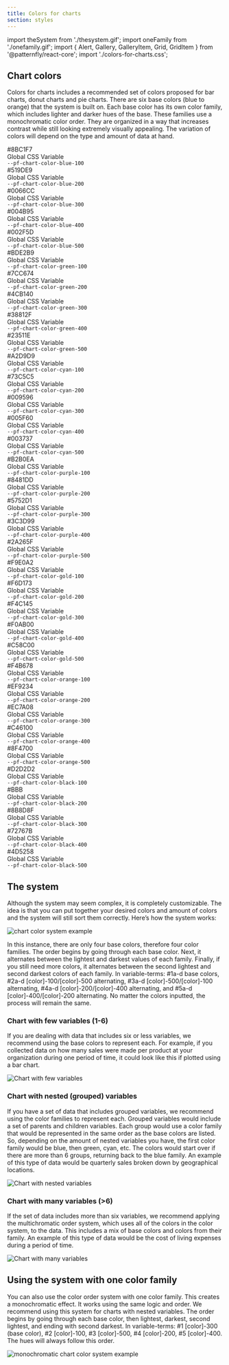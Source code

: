 ```yaml
---
title: Colors for charts
section: styles
---
```


import theSystem from './thesystem.gif';
import oneFamily from './onefamily.gif';
import { Alert, Gallery, GalleryItem, Grid, GridItem } from '@patternfly/react-core';
import './colors-for-charts.css';

## Chart colors

Colors for charts includes a recommended set of colors proposed for bar charts, donut charts and pie charts. There are six base colors (blue to orange) that the system is built on. Each base color has its own color family, which includes lighter and darker hues of the base. These families use a monochromatic color order. They are organized in a way that increases contrast while still looking extremely visually appealing. The variation of colors will depend on the type and amount of data at hand.

<Grid>
    <GridItem span={2}>
        <Grid>
            <GridItem span={12}>
                <div class="ws-content-chart-colors-gallery--blue-1"></div>
            </GridItem>
            <GridItem span={12}>
            <div class="ws-content-chart-colors-gallery--information">
                <div>#8BC1F7</div>
                <div class="ws-content-css-var-text">Global CSS Variable</div>
                <div><code>--pf-chart-color-blue-100</code></div>
            </div>
            </GridItem>
        </Grid>
    </GridItem>
    <GridItem span={2}>
        <Grid>
        <GridItem span={12}>
            <div class="ws-content-chart-colors-gallery--blue-2"></div>
        </GridItem>
        <GridItem span={12}>
            <div class="ws-content-chart-colors-gallery--information">
            <div>#519DE9</div>
            <div class="ws-content-css-var-text">Global CSS Variable</div>
            <div><code>--pf-chart-color-blue-200</code></div>
            </div>
        </GridItem>
        </Grid>
    </GridItem>
    <GridItem span={2}>
        <Grid>
            <GridItem span={12}>
                <div class="ws-content-chart-colors-gallery--blue-3"></div>
            </GridItem>
            <GridItem span={12}>
                <div class="ws-content-chart-colors-gallery--information">
                <div>#0066CC</div>
                <div class="ws-content-css-var-text">Global CSS Variable</div>
                <div><code>--pf-chart-color-blue-300</code></div>
                </div>
            </GridItem>
        </Grid>
    </GridItem>
    <GridItem span={2}>
        <Grid>
            <GridItem span={12}>
                <div class="ws-content-chart-colors-gallery--blue-4"></div>
            </GridItem>
            <GridItem span={12}>
                <div class="ws-content-chart-colors-gallery--information">
                <div>#004B95</div>
                <div class="ws-content-css-var-text">Global CSS Variable</div>
                <div><code>--pf-chart-color-blue-400</code></div>
                </div>
            </GridItem>
        </Grid>
    </GridItem>
    <GridItem span={2}>
        <Grid>
            <GridItem span={12}>
                <div class="ws-content-chart-colors-gallery--blue-5"></div>
            </GridItem>
            <GridItem span={12}>
                <div class="ws-content-chart-colors-gallery--information">
                <div>#002F5D</div>
                <div class="ws-content-css-var-text">Global CSS Variable</div>
                <div><code>--pf-chart-color-blue-500</code></div>
                </div>
            </GridItem>
        </Grid>
    </GridItem>
    <GridItem span={2}>
    </GridItem>
    <GridItem span={2}>
        <Grid>
            <GridItem span={12}>
                <div class="ws-content-chart-colors-gallery--green-1"></div>
            </GridItem>
            <GridItem span={12}>
                <div class="ws-content-chart-colors-gallery--information">
                <div>#BDE2B9</div>
                <div class="ws-content-css-var-text">Global CSS Variable</div>
                <div><code>--pf-chart-color-green-100</code></div>
                </div>
            </GridItem>
        </Grid>
    </GridItem>
    <GridItem span={2}>
        <Grid>
            <GridItem span={12}>
                <div class="ws-content-chart-colors-gallery--green-2"></div>
            </GridItem>
            <GridItem span={12}>
                <div class="ws-content-chart-colors-gallery--information">
                <div>#7CC674</div>
                <div class="ws-content-css-var-text">Global CSS Variable</div>
                <div><code>--pf-chart-color-green-200</code></div>
                </div>
            </GridItem>
        </Grid>
    </GridItem>
    <GridItem span={2}>
        <Grid>
            <GridItem span={12}>
                <div class="ws-content-chart-colors-gallery--green-3"></div>
            </GridItem>
            <GridItem span={12}>
                <div class="ws-content-chart-colors-gallery--information">
                <div>#4CB140</div>
                <div class="ws-content-css-var-text">Global CSS Variable</div>
                <div><code>--pf-chart-color-green-300</code></div>
                </div>
            </GridItem>
        </Grid>
    </GridItem>
    <GridItem span={2}>
        <Grid>
            <GridItem span={12}>
                <div class="ws-content-chart-colors-gallery--green-4"></div>
            </GridItem>
            <GridItem span={12}>
                <div class="ws-content-chart-colors-gallery--information">
                <div>#38812F</div>
                <div class="ws-content-css-var-text">Global CSS Variable</div>
                <div><code>--pf-chart-color-green-400</code></div>
                </div>
            </GridItem>
        </Grid>
     </GridItem>
    <GridItem span={2}>
        <Grid>
            <GridItem span={12}>
                <div class="ws-content-chart-colors-gallery--green-5"></div>
            </GridItem>
            <GridItem span={12}>
                <div class="ws-content-chart-colors-gallery--information">
                <div>#23511E</div>
                <div class="ws-content-css-var-text">Global CSS Variable</div>
                <div><code>--pf-chart-color-green-500</code></div>
                </div>
            </GridItem>
        </Grid>
    </GridItem>
    <GridItem span={2}>
    </GridItem>
    <GridItem span={2}>
        <Grid>
            <GridItem span={12}>
                <div class="ws-content-chart-colors-gallery--cyan-1"></div>
            </GridItem>
            <GridItem span={12}>
                <div class="ws-content-chart-colors-gallery--information">
                <div>#A2D9D9</div>
                <div class="ws-content-css-var-text">Global CSS Variable</div>
                <div><code>--pf-chart-color-cyan-100</code></div>
                </div>
            </GridItem>
        </Grid>
     </GridItem>
    <GridItem span={2}>
        <Grid>
            <GridItem span={12}>
                <div class="ws-content-chart-colors-gallery--cyan-2"></div>
            </GridItem>
            <GridItem span={12}>
                <div class="ws-content-chart-colors-gallery--information">
                <div>#73C5C5</div>
                <div class="ws-content-css-var-text">Global CSS Variable</div>
                <div><code>--pf-chart-color-cyan-200</code></div>
                </div>
            </GridItem>
        </Grid>
    </GridItem>
    <GridItem span={2}>
        <Grid>
            <GridItem span={12}>
                <div class="ws-content-chart-colors-gallery--cyan-3"></div>
            </GridItem>
            <GridItem span={12}>
                <div class="ws-content-chart-colors-gallery--information">
                <div>#009596</div>
                <div class="ws-content-css-var-text">Global CSS Variable</div>
                <div><code>--pf-chart-color-cyan-300</code></div>
                </div>
            </GridItem>
        </Grid>
    </GridItem>
    <GridItem span={2}>
        <Grid>
            <GridItem span={12}>
                <div class="ws-content-chart-colors-gallery--cyan-4"></div>
            </GridItem>
            <GridItem span={12}>
                <div class="ws-content-chart-colors-gallery--information">
                <div>#005F60</div>
                <div class="ws-content-css-var-text">Global CSS Variable</div>
                <div><code>--pf-chart-color-cyan-400</code></div>
                </div>
            </GridItem>
        </Grid>
    </GridItem>
    <GridItem span={2}>
        <Grid>
            <GridItem span={12}>
                <div class="ws-content-chart-colors-gallery--cyan-5"></div>
            </GridItem>
            <GridItem span={12}>
                <div class="ws-content-chart-colors-gallery--information">
                <div>#003737</div>
                <div class="ws-content-css-var-text">Global CSS Variable</div>
                <div><code>--pf-chart-color-cyan-500</code></div>
                </div>
            </GridItem>
        </Grid>
    </GridItem>
    <GridItem span={2}>
    </GridItem>
    <GridItem span={2}>
        <Grid>
            <GridItem span={12}>
                <div class="ws-content-chart-colors-gallery--purple-1"></div>
            </GridItem>
            <GridItem span={12}>
                <div class="ws-content-chart-colors-gallery--information">
                <div>#B2B0EA</div>
                <div class="ws-content-css-var-text">Global CSS Variable</div>
                <div><code>--pf-chart-color-purple-100</code></div>
                </div>
            </GridItem>
        </Grid>
    </GridItem>
    <GridItem span={2}>
        <Grid>
            <GridItem span={12}>
                <div class="ws-content-chart-colors-gallery--purple-2"></div>
            </GridItem>
            <GridItem span={12}>
                <div class="ws-content-chart-colors-gallery--information">
                <div>#8481DD</div>
                <div class="ws-content-css-var-text">Global CSS Variable</div>
                <div><code>--pf-chart-color-purple-200</code></div>
                </div>
            </GridItem>
        </Grid>
    </GridItem>
    <GridItem span={2}>
        <Grid>
            <GridItem span={12}>
                <div class="ws-content-chart-colors-gallery--purple-3"></div>
            </GridItem>
            <GridItem span={12}>
                <div class="ws-content-chart-colors-gallery--information">
                <div>#5752D1</div>
                <div class="ws-content-css-var-text">Global CSS Variable</div>
                <div><code>--pf-chart-color-purple-300</code></div>
                </div>
            </GridItem>
        </Grid>
    </GridItem>
    <GridItem span={2}>
        <Grid>
            <GridItem span={12}>
                <div class="ws-content-chart-colors-gallery--purple-4"></div>
            </GridItem>
            <GridItem span={12}>
                <div class="ws-content-chart-colors-gallery--information">
                <div>#3C3D99</div>
                <div class="ws-content-css-var-text">Global CSS Variable</div>
                <div><code>--pf-chart-color-purple-400</code></div>
                </div>
            </GridItem>
        </Grid>
    </GridItem>
    <GridItem span={2}>
        <Grid>
            <GridItem span={12}>
                <div class="ws-content-chart-colors-gallery--purple-5"></div>
            </GridItem>
            <GridItem span={12}>
                <div class="ws-content-chart-colors-gallery--information">
                <div>#2A265F</div>
                <div class="ws-content-css-var-text">Global CSS Variable</div>
                <div><code>--pf-chart-color-purple-500</code></div>
                </div>
            </GridItem>
        </Grid>
    </GridItem>
    <GridItem span={2}>
    </GridItem>
    <GridItem span={2}>
        <Grid>
            <GridItem span={12}>
                <div class="ws-content-chart-colors-gallery--gold-1"></div>
            </GridItem>
            <GridItem span={12}>
                <div class="ws-content-chart-colors-gallery--information">
                <div>#F9E0A2</div>
                <div class="ws-content-css-var-text">Global CSS Variable</div>
                <div><code>--pf-chart-color-gold-100</code></div>
                </div>
            </GridItem>
        </Grid>
    </GridItem>
    <GridItem span={2}>
        <Grid>
            <GridItem span={12}>
                <div class="ws-content-chart-colors-gallery--gold-2"></div>
            </GridItem>
            <GridItem span={12}>
                <div class="ws-content-chart-colors-gallery--information">
                <div>#F6D173</div>
                <div class="ws-content-css-var-text">Global CSS Variable</div>
                <div><code>--pf-chart-color-gold-200</code></div>
                </div>
            </GridItem>
        </Grid>
    </GridItem>
    <GridItem span={2}>
        <Grid>
            <GridItem span={12}>
                <div class="ws-content-chart-colors-gallery--gold-3"></div>
            </GridItem>
            <GridItem span={12}>
                <div class="ws-content-chart-colors-gallery--information">
                <div>#F4C145</div>
                <div class="ws-content-css-var-text">Global CSS Variable</div>
                <div><code>--pf-chart-color-gold-300</code></div>
                </div>
            </GridItem>
        </Grid>
    </GridItem>
    <GridItem span={2}>
        <Grid>
            <GridItem span={12}>
                <div class="ws-content-chart-colors-gallery--gold-4"></div>
            </GridItem>
            <GridItem span={12}>
                <div class="ws-content-chart-colors-gallery--information">
                <div>#F0AB00</div>
                <div class="ws-content-css-var-text">Global CSS Variable</div>
                <div><code>--pf-chart-color-gold-400</code></div>
                </div>
            </GridItem>
        </Grid>
    </GridItem>
    <GridItem span={2}>
        <Grid>
            <GridItem span={12}>
                <div class="ws-content-chart-colors-gallery--gold-5"></div>
            </GridItem>
            <GridItem span={12}>
                <div class="ws-content-chart-colors-gallery--information">
                <div>#C58C00</div>
                <div class="ws-content-css-var-text">Global CSS Variable</div>
                <div><code>--pf-chart-color-gold-500</code></div>
                </div>
            </GridItem>
        </Grid>
    </GridItem>
    <GridItem span={2}>
    </GridItem>
    <GridItem span={2}>
        <Grid>
            <GridItem span={12}>
                <div class="ws-content-chart-colors-gallery--orange-1"></div>
            </GridItem>
            <GridItem span={12}>
                <div class="ws-content-chart-colors-gallery--information">
                <div>#F4B678</div>
                <div class="ws-content-css-var-text">Global CSS Variable</div>
                <div><code>--pf-chart-color-orange-100</code></div>
                </div>
            </GridItem>
        </Grid>
    </GridItem>
    <GridItem span={2}>
        <Grid>
            <GridItem span={12}>
                <div class="ws-content-chart-colors-gallery--orange-2"></div>
            </GridItem>
            <GridItem span={12}>
                <div class="ws-content-chart-colors-gallery--information">
                <div>#EF9234</div>
                <div class="ws-content-css-var-text">Global CSS Variable</div>
                <div><code>--pf-chart-color-orange-200</code></div>
                </div>
            </GridItem>
        </Grid>
    </GridItem>
    <GridItem span={2}>
        <Grid>
            <GridItem span={12}>
                <div class="ws-content-chart-colors-gallery--orange-3"></div>
            </GridItem>
            <GridItem span={12}>
                <div class="ws-content-chart-colors-gallery--information">
                <div>#EC7A08</div>
                <div class="ws-content-css-var-text">Global CSS Variable</div>
                <div><code>--pf-chart-color-orange-300</code></div>
                </div>
            </GridItem>
        </Grid>
    </GridItem>
    <GridItem span={2}>
        <Grid>
            <GridItem span={12}>
                <div class="ws-content-chart-colors-gallery--orange-4"></div>
            </GridItem>
            <GridItem span={12}>
                <div class="ws-content-chart-colors-gallery--information">
                <div>#C46100</div>
                <div class="ws-content-css-var-text">Global CSS Variable</div>
                <div><code>--pf-chart-color-orange-400</code></div>
                </div>
            </GridItem>
        </Grid>
    </GridItem>
    <GridItem span={2}>
        <Grid>
            <GridItem span={12}>
                <div class="ws-content-chart-colors-gallery--orange-5"></div>
            </GridItem>
            <GridItem span={12}>
                <div class="ws-content-chart-colors-gallery--information">
                <div>#8F4700</div>
                <div class="ws-content-css-var-text">Global CSS Variable</div>
                <div><code>--pf-chart-color-orange-500</code></div>
                </div>
            </GridItem>
        </Grid>
    </GridItem>
    <GridItem span={2}>
    </GridItem>
    <GridItem span={2}>
        <Grid>
            <GridItem span={12}>
                <div class="ws-content-chart-colors-gallery--black-1"></div>
            </GridItem>
            <GridItem span={12}>
                <div class="ws-content-chart-colors-gallery--information">
                <div>#D2D2D2</div>
                <div class="ws-content-css-var-text">Global CSS Variable</div>
                <div><code>--pf-chart-color-black-100</code></div>
                </div>
            </GridItem>
        </Grid>
    </GridItem>
    <GridItem span={2}>
        <Grid>
            <GridItem span={12}>
                <div class="ws-content-chart-colors-gallery--black-2"></div>
            </GridItem>
            <GridItem span={12}>
                <div class="ws-content-chart-colors-gallery--information">
                <div>#BBB</div>
                <div class="ws-content-css-var-text">Global CSS Variable</div>
                <div><code>--pf-chart-color-black-200</code></div>
                </div>
            </GridItem>
        </Grid>
    </GridItem>
    <GridItem span={2}>
        <Grid>
            <GridItem span={12}>
                <div class="ws-content-chart-colors-gallery--black-3"></div>
            </GridItem>
            <GridItem span={12}>
                <div class="ws-content-chart-colors-gallery--information">
                <div>#8B8D8F</div>
                <div class="ws-content-css-var-text">Global CSS Variable</div>
                <div><code>--pf-chart-color-black-300</code></div>
                </div>
            </GridItem>
        </Grid>
    </GridItem>
    <GridItem span={2}>
        <Grid>
            <GridItem span={12}>
                <div class="ws-content-chart-colors-gallery--black-4"></div>
            </GridItem>
            <GridItem span={12}>
                <div class="ws-content-chart-colors-gallery--information">
                <div>#72767B</div>
                <div class="ws-content-css-var-text">Global CSS Variable</div>
                <div><code>--pf-chart-color-black-400</code></div>
                </div>
            </GridItem>
        </Grid>
    </GridItem>
    <GridItem span={2}>
        <Grid>
            <GridItem span={12}>
                <div class="ws-content-chart-colors-gallery--black-5"></div>
            </GridItem>
            <GridItem span={12}>
                <div class="ws-content-chart-colors-gallery--information">
                <div>#4D5258</div>
                <div class="ws-content-css-var-text">Global CSS Variable</div>
                <div><code>--pf-chart-color-black-500</code></div>
                </div>
            </GridItem>
        </Grid>
    </GridItem>
    <GridItem span={2}>
    </GridItem>
</Grid>

## The system
Although the system may seem complex, it is completely customizable. The idea is that you can put together your desired colors and amount of colors and the system will still sort them correctly. Here’s how the system works:

<img alt="chart color system example" src={theSystem} />

In this instance, there are only four base colors, therefore four color families. The order begins by going through each base color. Next, it alternates between the lightest and darkest values of each family. Finally, if you still need more colors, it alternates between the second lightest and second darkest colors of each family. In variable-terms: #1a-d base colors, #2a-d [color]-100/[color]-500 alternating, #3a-d [color]-500/[color]-100 alternating, #4a-d [color]-200/[color]-400 alternating, and #5a-d [color]-400/[color]-200 alternating. No matter the colors inputted, the process will remain the same.

### Chart with few variables (1-6)

If you are dealing with data that includes six or less variables, we recommend using the base colors to represent each. For example, if you collected data on how many sales were made per product at your organization during one period of time, it could look like this if plotted using a bar chart.

![Chart with few variables](fewvariables.png)

### Chart with nested (grouped) variables

If you have a set of data that includes grouped variables, we recommend using the color families to represent each. Grouped variables would include a set of parents and children variables. Each group would use a color family that would be represented in the same order as the base colors are listed. So, depending on the amount of nested variables you have, the first color family would be blue, then green, cyan, etc. The colors would start over if there are more than 6 groups, returning back to the blue family. An example of this type of data would be quarterly sales broken down by geographical locations.

![Chart with nested variables](nestedvariables.png)

### Chart with many variables (>6)

If the set of data includes more than six variables, we recommend applying the multichromatic order system, which uses all of the colors in the color system, to the data. This includes a mix of base colors and colors from their family. An example of this type of data would be the cost of living expenses during a period of time.

![Chart with many variables](manyvariables.png)

## Using the system with one color family

You can also use the color order system with one color family. This creates a monochromatic effect. It works using the same logic and order. We recommend using this system for charts with nested variables. The order begins by going through each base color, then lightest, darkest, second lightest, and ending with second darkest. In variable-terms: #1 [color]-300 (base color), #2 [color]-100, #3 [color]-500, #4 [color]-200, #5 [color]-400. The hues will always follow this order.

<img alt="monochromatic chart color system example" src={oneFamily} />

